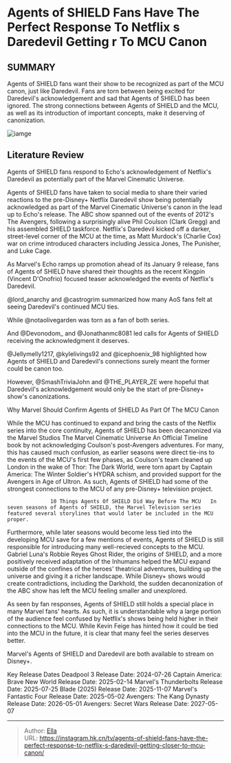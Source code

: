 # Agents of SHIELD Fans Have The Perfect Response To Netflix s Daredevil Getting  r To MCU Canon


## SUMMARY 



  Agents of SHIELD fans want their show to be recognized as part of the MCU canon, just like Daredevil.   Fans are torn between being excited for Daredevil&#39;s acknowledgement and sad that Agents of SHIELD has been ignored.   The strong connections between Agents of SHIELD and the MCU, as well as its introduction of important concepts, make it deserving of canonization.  

![iamge](https://static1.srcdn.com/wordpress/wp-content/uploads/2024/01/agents-of-shield-chloe-bennet-clark-gregg-and-vincent-donofrio-as-quake-coulson-and-kingpin.jpg)

## Literature Review
Agents of SHIELD fans respond to Echo&#39;s acknowledgement of Netflix&#39;s Daredevil as potentially part of the Marvel Cinematic Universe.




Agents of SHIELD fans have taken to social media to share their varied reactions to the pre-Disney&#43; Netflix Daredevil show being potentially acknowledged as part of the Marvel Cinematic Universe&#39;s canon in the lead up to Echo&#39;s release. The ABC show spanned out of the events of 2012&#39;s The Avengers, following a surprisingly alive Phil Coulson (Clark Gregg) and his assembled SHIELD taskforce. Netflix&#39;s Daredevil kicked off a darker, street-level corner of the MCU at the time, as Matt Murdock&#39;s (Charlie Cox) war on crime introduced characters including Jessica Jones, The Punisher, and Luke Cage.




As Marvel&#39;s Echo ramps up promotion ahead of its January 9 release, fans of Agents of SHIELD have shared their thoughts as the recent Kingpin (Vincent D&#39;Onofrio) focused teaser acknowledged the events of Netflix&#39;s Daredevil.


 


 

@lord_anarchy and @castrogrim summarized how many AoS fans felt at seeing Daredevil&#39;s continued MCU ties.


 




While @notaolivegarden was torn as a fan of both series.


 


 

And @Devonodom_ and @Jonathanmc8081 led calls for Agents of SHIELD receiving the acknowledgment it deserves.


 


 





 

@Jellymelly1217, @kylelivings92 and @icephoenix_98 highlighted how Agents of SHIELD and Daredevil&#39;s connections surely meant the former could be canon too.


 


 

However, @SmashTriviaJohn and @THE_PLAYER_ZE were hopeful that Daredevil&#39;s acknowledgement would only be the start of pre-Disney&#43; show&#39;s canonizations.





 Why Marvel Should Confirm Agents of SHIELD As Part Of The MCU Canon 
          

While the MCU has continued to expand and bring the casts of the Netflix series into the core continuity, Agents of SHIELD has been decanonized via the Marvel Studios The Marvel Cinematic Universe An Official Timeline book by not acknowledging Coulson&#39;s post-Avengers adventures. For many, this has caused much confusion, as earlier seasons were direct tie-ins to the events of the MCU&#39;s first few phases, as Coulson&#39;s team cleaned up London in the wake of Thor: The Dark World, were torn apart by Captain America: The Winter Soldier&#39;s HYDRA schism, and provided support for the Avengers in Age of Ultron. As such, Agents of SHIELD had some of the strongest connections to the MCU of any pre-Disney&#43; television project.

                  10 Things Agents Of SHIELD Did Way Before The MCU   In seven seasons of Agents of SHIELD, the Marvel Television series featured several storylines that would later be included in the MCU proper.    




Furthermore, while later seasons would become less tied into the developing MCU save for a few mentions of events, Agents of SHIELD is still responsible for introducing many well-recieved concepts to the MCU. Gabriel Luna&#39;s Robbie Reyes Ghost Rider, the origins of SHIELD, and a more positively received adaptation of the Inhumans helped the MCU expand outside of the confines of the heroes&#39; theatrical adventures, building up the universe and giving it a richer landscape. While Disney&#43; shows would create contradictions, including the Darkhold, the sudden decanonization of the ABC show has left the MCU feeling smaller and unexplored.

As seen by fan responses, Agents of SHIELD still holds a special place in many Marvel fans&#39; hearts. As such, it is understandable why a large portion of the audience feel confused by Netflix&#39;s shows being held higher in their connections to the MCU. While Kevin Feige has hinted how it could be tied into the MCU in the future, it is clear that many feel the series deserves better.






Marvel&#39;s Agents of SHIELD and Daredevil are both available to stream on Disney&#43;.




  Key Release Dates              Deadpool 3 Release Date: 2024-07-26                    Captain America: Brave New World Release Date: 2025-02-14                   Marvel&#39;s Thunderbolts Release Date: 2025-07-25                   Blade (2025) Release Date: 2025-11-07                   Marvel&#39;s Fantastic Four Release Date: 2025-05-02                   Avengers: The Kang Dynasty  Release Date: 2026-05-01                    Avengers: Secret Wars Release Date: 2027-05-07      

---

> Author: [Ella](https://instagram.hk.cn/)  
> URL: https://instagram.hk.cn/tv/agents-of-shield-fans-have-the-perfect-response-to-netflix-s-daredevil-getting-closer-to-mcu-canon/  

